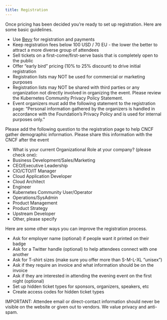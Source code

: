```yaml
---
title: Registration
---
```


Once pricing has been decided you’re ready to set up registration. Here are some basic guidelines.

* Use [Bevy](https://community.cncf.io/) for registration and payments
* Keep registration fees below 100 USD / 70 EU - the lower the better to attract a more diverse group of attendees
* Sell tickets on a first-come/first-serve basis that is completely open to the public
* Offer “early bird” pricing (10% to 25% discount)  to drive initial registration
* Registration lists may NOT be used for commercial or marketing purposes
* Registration lists may NOT be shared with third parties or any organization not directly involved in organizing the event.  Please review the Kubernetes Community Privacy Policy Statement.
* Event organizers must add the following statement to the registration page:
  “Personal information gathered by the organizers is handled in accordance with the Foundation’s Privacy Policy and is used for internal purposes only."

Please add the following question to the registration page to help CNCF gather demographic information. Please share this information with the CNCF after the event

* What is your current Organizational Role at your company? (please check one):
 * Business Development/Sales/Marketing
 * CEO/Executive Leadership
 * CIO/CTO/IT Manager
 * Cloud Application Developer
 * Cloud Architect
 * Engineer
 * Kubernetes Community User/Operator
 * Operations/SysAdmin
 * Product Management
 * Product Strategy
 * Upstream Developer
 * Other, please specify

Here are some other ways you can improve the registration process.

* Ask for employer name (optional) if people want it printed on their badge
* Ask for a Twitter handle (optional) to help attendees connect with one another
* Ask for T-shirt sizes (make sure you offer more than S-M-L-XL “unisex”)
* Ask if they require an invoice and what information should be on the invoice
* Ask if they are interested in attending the evening event on the first night (optional)
* Set up hidden ticket types for sponsors, organizers, speakers, etc
* Create access codes for hidden ticket types

IMPORTANT: Attendee email or direct-contact information should never be visible on the website or given out to vendors. We value privacy and anti-spam.


